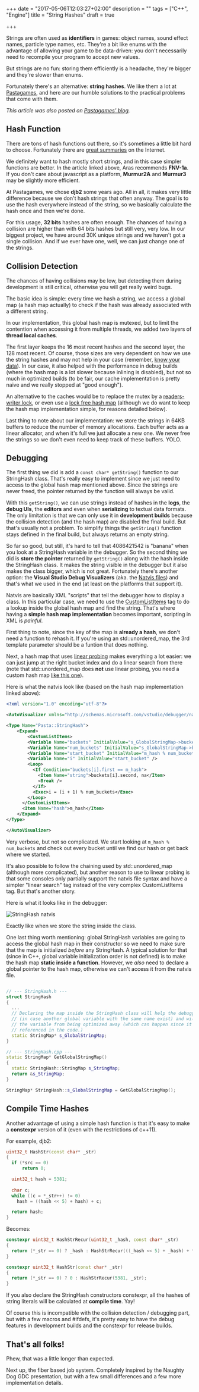 +++
date = "2017-05-06T12:03:27+02:00"
description = ""
tags = ["C++", "Engine"]
title = "String Hashes"
draft = true

+++

Strings are often used as **identifiers** in games: object names, sound effect names, particle type names, etc. They're a bit like enums with the advantage of allowing your game to be data-driven: you don't necessarily need to recompile your program to accept new values.

But strings are no fun: storing them efficiently is a headache, they're bigger and they're slower than enums.

Fortunately there's an alternative: **string hashes**. We like them a lot at [Pastagames](http://www.pastagames.com/), and here are our humble solutions to the practical problems that come with them.

<!--more-->

*This article was also posted on [Pastagames' blog](http://www.pastagames.com/string-hashes/).*

## Hash Function

There are tons of hash functions out there, so it's sometimes a little bit hard to choose. Fortunately there are [great summaries](http://aras-p.info/blog/2016/08/09/More-Hash-Function-Tests/) on the Internet.

We definitely want to hash mostly short strings, and in this case simpler functions are better. In the article linked above, Aras recommends **FNV-1a**. If you don't care about javascript as a platform, **Murmur2A** and **Murmur3** may be slightly more efficient. 

At Pastagames, we chose **djb2** some years ago. All in all, it makes very little difference because we don't hash strings that often anyway. The goal is to use the hash everywhere instead of the string, so we basically calculate the hash once and then we're done.

For this usage, **32 bits** hashes are often enough. The chances of having a collision are higher than with 64 bits hashes but still very, very low. In our biggest project, we have around 30K unique strings and we haven't got a single collision. And if we ever have one, well, we can just change one of the strings.

## Collision Detection

The chances of having collisions may be low, but detecting them during development is still critical, otherwise you will get really weird bugs.

The basic idea is simple: every time we hash a string, we access a global map (a hash map actually) to check if the hash was already associated with a different string.

In our implementation, this global hash map is mutexed, but to limit the contention when accessing it from multiple threads, we added two layers of **thread local caches**. 

The first layer keeps the 16 most recent hashes and the second layer, the 128 most recent. Of course, those sizes are very dependent on how we use the string hashes and may not help in your case (remember, [know your data](post/mike-actons-dod-workshop-2015/)). In our case, it also helped with the performance in debug builds (where the hash map is a lot slower because inlining is disabled), but not so much in optimized builds (to be fair, our cache implementation is pretty naive and we really stopped at "good enough").

An alternative to the caches would be to replace the mutex by a [readers-writer lock](https://en.wikipedia.org/wiki/Readers%E2%80%93writer_lock), or even use a [lock free hash map](https://github.com/preshing/junction) (although we do want to keep the hash map implementation simple, for reasons detailed below).

Last thing to note about our implementation: we store the strings in 64KB buffers to reduce the number of memory allocations. Each buffer acts as a linear allocator, and when it's full we just allocate a new one. We never free the strings so we don't even need to keep track of these buffers. YOLO.

## Debugging

The first thing we did is add a `const char* getString()` function to our StringHash class. That's really easy to implement since we just need to access to the global hash map mentioned above. Since the strings are never freed, the pointer returned by the function will always be valid. 

With this `getString()`, we can use strings instead of hashes in the **logs**, the **debug UIs**, the **editors** and even when **serializing** to textual data formats. The only limitation is that we can only use it in **development builds** because the collision detection (and the hash map) are disabled the final build. But that's usually not a problem. To simplify things the `getString()` function stays defined in the final build, but always returns an empty string.

So far so good, but still, it's hard to tell that 4086421542 is "banana" when you look at a StringHash variable in the debugger. So the second thing we did is **store the pointer** returned by `getString()` along with the hash inside the StringHash class. It makes the string visible in the debugger but it also makes the class bigger, which is not great. Fortunately there's another option: the **Visual Studio Debug Visualizers** (aka. the [Natvis files](https://msdn.microsoft.com/en-us/library/jj620914.aspx)) and that's what we used in the end (at least on the platforms that support it).

Natvis are basically XML "scripts" that tell the debugger how to display a class. In this particular case, we need to use the [CustomListItems](https://msdn.microsoft.com/en-us/library/jj620914.aspx#CustomListItems-expansion) tag to do a lookup inside the global hash map and find the string. That's where having a **simple hash map implementation** becomes important, scripting in XML is *painful*.

First thing to note, since the key of the map is **already a hash**, we don't need a function to rehash it. If you're using an std::unordered_map, the 3rd template parameter should be a funtion that does nothing.

Next, a hash map that uses [linear probing](https://en.wikipedia.org/wiki/Linear_probing) makes everything a lot easier: we can just jump at the right bucket index and do a linear search from there (note that std::unordered_map does **not** use linear probing, you need a custom hash map [like this one](https://github.com/rigtorp/HashMap)). 

Here is what the natvis look like (based on the hash map implementation linked above):

```xml
<?xml version="1.0" encoding="utf-8"?>

<AutoVisualizer xmlns="http://schemas.microsoft.com/vstudio/debugger/natvis/2010">

<Type Name="Pasta::StringHash">
    <Expand>
	    <CustomListItems>
        <Variable Name="buckets" InitialValue="s_GlobalStringMap->buckets_.mpBegin" />
        <Variable Name="num_buckets" InitialValue="s_GlobalStringMap->buckets_.mpEnd - s_GlobalStringMap->m_map.buckets_.mpBegin" />
        <Variable Name="start_bucket" InitialValue="m_hash % num_buckets" />
        <Variable Name="i" InitialValue="start_bucket" />
        <Loop>
          <If Condition="buckets[i].first == m_hash">
            <Item Name="string">buckets[i].second, na</Item>
            <Break />
          </If>
          <Exec>i = (i + 1) % num_buckets</Exec>
        </Loop>
      </CustomListItems>
      <Item Name="hash">m_hash</Item>
    </Expand>
</Type>

</AutoVisualizer>
```

Very verbose, but not so complicated. We start looking at `m_hash % num_buckets` and check out every bucket until we find our hash or get back where we started.

It's also possible to follow the chaining used by std::unordered_map (although more complicated), but another reason to use to linear probing is that some consoles only partially support the natvis file syntax and have a simpler "linear search" tag instead of the very complex CustomListItems tag. But that's another story.

Here is what it looks like in the debugger:

![StringHash natvis](images/stringhash_debugger.png)

Exactly like when we store the string inside the class.

One last thing worth mentioning: global StringHash variables are going to access the global hash map in their constructor so we need to make sure that the map is initialized *before* any StringHash. A typical solution for that (since in C++, global variable initialization order is not defined) is to make the hash map **static inside a function**. However, we *also* need to declare a global pointer to the hash map, otherwise we can't access it from the natvis file.


```c++

// --- StringHash.h ---
struct StringHash
{
  ...
  // Declaring the map inside the StringHash class will help the debugger find it
  // (in case another global variable with the same name exist) and will prevent
  // the variable from being optimized away (which can happen since it's never 
  // referenced in the code.)
  static StringMap* s_GlobalStringMap;
}

// --- StringHash.cpp ---
static StringMap* GetGlobalStringMap()
{
  static StringHash::StringMap s_StringMap;
  return &s_StringMap;
}

StringMap* StringHash::s_GlobalStringMap = GetGlobalStringMap();
```

## Compile Time Hashes

Another advantage of using a simple hash function is that it's easy to make a **constexpr** version of it (even with the restrictions of c++11).

For example, djb2:

```c++
uint32_t HashStr(const char* _str)
{
  if (*src == 0)
      return 0;

  uint32_t hash = 5381;
  
  char c;
  while ((c = *_str++) != 0)
    hash = ((hash << 5) + hash) + c;

  return hash;
}

```

Becomes:

```c++
constexpr uint32_t HashStrRecur(uint32_t _hash, const char* _str)
{
  return (*_str == 0) ? _hash : HashStrRecur(((_hash << 5) + _hash) + *_str, _str + 1);
}

constexpr uint32_t HashStr(const char* _str)
{
  return (*_str == 0) ? 0 : HashStrRecur(5381, _str);
}
```

If you also declare the StringHash constructors constexpr, all the hashes of string literals will be calculated at **compile time**. Yay!

Of course this is incompatible with the collision detection / debugging part, but with a few macros and #ifdefs, it's pretty easy to have the debug features in development builds and the constexpr for release builds. 

## That's all folks!

Phew, that was a little longer than expected.

Next up, the fiber based job system. Completely inspired by the Naughty Dog GDC presentation, but with a few small differences and a few more implementation details.
